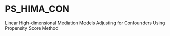 # PS_HIMA_CON
Linear High-dimensional Mediation Models Adjusting for Confounders Using Propensity Score Method
